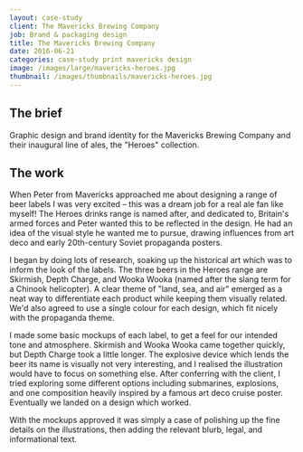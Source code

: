 ```yaml
---
layout: case-study
client: The Mavericks Brewing Company
job: Brand & packaging design
title: The Mavericks Brewing Company
date: 2016-06-21
categories: case-study print mavericks design
image: /images/large/mavericks-heroes.jpg
thumbnail: /images/thumbnails/mavericks-heroes.jpg
---
```

## The brief
Graphic design and brand identity for the Mavericks Brewing Company and their inaugural line of ales, the "Heroes" collection.

## The work
When Peter from Mavericks approached me about designing a range of beer labels I was very excited – this was a dream job for a real ale fan like myself! The Heroes drinks range is named after, and dedicated to, Britain's armed forces and Peter wanted this to be reflected in the design. He had an idea of the visual style he wanted me to pursue, drawing influences from art deco and early 20th-century Soviet propaganda posters.

I began by doing lots of research, soaking up the historical art which was to inform the look of the labels. The three beers in the Heroes range are Skirmish, Depth Charge, and Wooka Wooka (named after the slang term for a Chinook helicopter). A clear theme of "land, sea, and air" emerged as a neat way to differentiate each product while keeping them visually related. We'd also agreed to use a single colour for each design, which fit nicely with the propaganda theme.

I made some basic mockups of each label, to get a feel for our intended tone and atmosphere. Skirmish and Wooka Wooka came together quickly, but Depth Charge took a little longer. The explosive device which lends the beer its name is visually not very interesting, and I realised the illustration would have to focus on something else. After conferring with the client, I tried exploring some different options including submarines, explosions, and one composition heavily inspired by a famous art deco cruise poster. Eventually we landed on a design which worked.

With the mockups approved it was simply a case of polishing up the fine details on the illustrations, then adding the relevant blurb, legal, and informational text. 